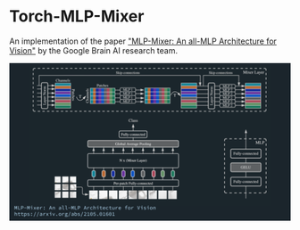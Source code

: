 # Torch-MLP-Mixer
An implementation of the paper ["MLP-Mixer: An all-MLP Architecture for Vision"](https://arxiv.org/abs/2105.01601v1) by the Google Brain AI research team.

![A diagram of the MLP-Mixer model for computer vision.](MLP-Mixer.png)
